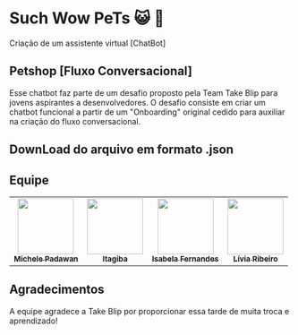 # Such Wow PeTs :smiley_cat: :dog:

Criação de um assistente virtual [ChatBot]

## Petshop [Fluxo Conversacional]

Esse chatbot faz parte de um desafio proposto pela Team Take Blip para jovens aspirantes a desenvolvedores. 
O desafio consiste em criar um chatbot funcional a partir de um "Onboarding" original cedido para auxiliar na criação
do fluxo conversacional. 

## DownLoad do arquivo em formato .json




## Equipe 

<table>
  <tbody><tr>
     <td align="center"><a href="https://github.com/Michele-Nakashima" rel="nofollow"><img src="https://avatars.githubusercontent.com/u/83414697?v=4" width="100px;" alt="" style="max-width: 100%;"><br><sub><b>Michele Padawan</b></sub></a><br> 
        <td align="center"><a href="github.com/k010te" rel="nofollow"><img src="https://avatars.githubusercontent.com/u/79667685?v=4" width="100px;" alt="" style="max-width: 100%;"><br><sub><b>Itagiba</b></sub></a><br> 
            <td align="center"><a href="https://github.com/bebelicha" rel="nofollow"><img src="https://avatars.githubusercontent.com/u/61983593?v=4" width="100px;" alt="" style="max-width: 100%;"><br><sub><b>Isabela Fernandes</b></sub></a><br> 
               <td align="center"><a href="https://github.com/lviaribeiro" rel="nofollow"><img src="https://avatars.githubusercontent.com/u/69217415?v=4" width="100px;" alt="" style="max-width: 100%;"><br><sub><b>Lívia Ribeiro</b></sub></a><br> 
              
                     
</tbody></table>

## Agradecimentos

A equipe agradece a Take Blip por proporcionar essa tarde de muita troca e aprendizado!

        

